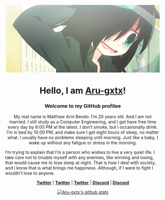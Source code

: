 <p align="center">
    <img src="360a2a7ec4895937be58840b2a11d130.gif" alt="Banner">
  </a>
</p>

<h1 align="center">Hello, I am <a href="https://github.com/Aru-gxtx">Aru-gxtx</a>!</h1>

<h3 align="center">Welcome to my GitHub profilee</h3>

<p align="center">My real name is Matthew Arni Bendo. I’m 20 years old. And I am not married. I still study as a Computer Engineering, and I get have free time every day by 8:00 PM at the latest. I don’t smoke, but I occasionally drink. I’m in bed by 10:00 PM, and make sure I get eight hours of sleep, no matter what. I usually have no problems sleeping until morning. Just like a baby, I wake up without any fatigue or stress in the morning.

I’m trying to explain that I’m a person who wishes to live a very quiet life. I take care not to trouble myself with any enemies, like winning and losing, that would cause me to lose sleep at night. That is how I deal with society, and I know that is what brings me happiness. Although, if I were to fight I wouldn’t lose to anyone.</p>

<p align="center">
  <strong><a href="https://x.com/Aru327099275035">Twitter</a></strong> |
  <strong><a href="https://x.com/dwings_arni">Twitter</a></strong> |
  <strong><a href="https://x.com/rukiruk21804405">Twitter</a></strong> |
  <strong><a href="https://discord.gg/arnichan">Discord</a></strong> |
  <strong><a href="https://discord.gg/rukiruki3646">Discord</a></strong>
</p>

<p align="center">
  <a href="https://github.com/Aru-gxtx"><img src="https://github-readme-stats.vercel.app/api?username=Aru-gxtx&hide_border=true&show_icons=true" alt="Aru-gxtx's github stats"></a>
</p>

<!--
## Hi there 👋

**Aru-gitt/Aru-gitt** is a ✨ _special_ ✨ repository because its `README.md` (this file) appears on your GitHub profile.

Here are some ideas to get you started:

- 🔭 I’m currently working on ...
- 🌱 I’m currently learning ...
- 👯 I’m looking to collaborate on ...
- 🤔 I’m looking for help with ...
- 💬 Ask me about ...
- 📫 How to reach me: ...
- 😄 Pronouns: ...
- ⚡ Fun fact: ...
-->
